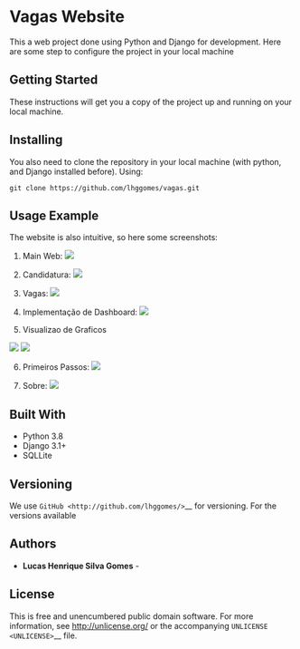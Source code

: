 # Vagas Website

This a web project done using Python and Django for development.
Here are some step to configure the project in your local machine

Getting Started
---------------

These instructions will get you a copy of the project up and running on
your local machine.

Installing
----------
You also need to clone the repository in your local machine (with python, and Django installed before).
Using:

    git clone https://github.com/lhggomes/vagas.git

Usage Example
----------

The website is also intuitive, so here some screenshots:

1) Main Web:
   <img src="/doc/img/main.png">

2) Candidatura:
   <img src="/doc/img/candidatura.png">

3) Vagas:
   <img src="/doc/img/vagas.png">

4) Implementação de Dashboard:
   <img src="/doc/img/dashboard_options.jpg">

5) Visualizao de Graficos

<img src="/doc/img/candidato_mes.jpg">
 <img src="/doc/img/vaga_mes.jpg">

6) Primeiros Passos:
   <img src="/doc/img/primeiros-passos.png">

7) Sobre:
   <img src="/doc/img/sobre.png">


Built With
----------

- Python 3.8
- Django 3.1+
- SQLLite

Versioning
----------

We use `GitHub <http://github.com/lhggomes/>`__ for versioning. For the
versions available

Authors
-------

-  **Lucas Henrique Silva Gomes** -

License
-------

This is free and unencumbered public domain software. For more
information, see http://unlicense.org/ or the accompanying
`UNLICENSE <UNLICENSE>`__ file.

